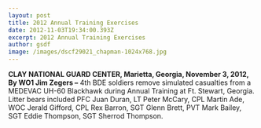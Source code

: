 ```yaml
---
layout: post
title: 2012 Annual Training Exercises
date: 2012-11-03T19:34:00.393Z
excerpt: 2012 Annual Training Exercises
author: gsdf
image: /images/dscf29021_chapman-1024x768.jpg
---
```

**CLAY NATIONAL GUARD CENTER, Marietta, Georgia, November 3, 2012, By WO1 Jim Zegers –** 4th BDE soldiers remove simulated casualties from a MEDEVAC UH-60 Blackhawk during Annual Training at Ft. Stewart, Georgia. Litter bears included PFC Juan Duran, LT Peter McCary, CPL Martin Ade, WOC Jerald Gifford, CPL Rex Barron, SGT Glenn Brett, PVT Mark Bailey, SGT Eddie Thompson, SGT Sherrod Thompson.
